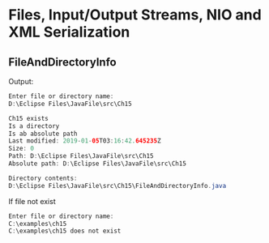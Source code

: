 # Files, Input/Output Streams, NIO and XML Serialization
## FileAndDirectoryInfo
Output:   
```java
Enter file or directory name:
D:\Eclipse Files\JavaFile\src\Ch15

Ch15 exists
Is a directory
Is ab absolute path
Last modified: 2019-01-05T03:16:42.645235Z
Size: 0
Path: D:\Eclipse Files\JavaFile\src\Ch15
Absolute path: D:\Eclipse Files\JavaFile\src\Ch15

Directory contents:
D:\Eclipse Files\JavaFile\src\Ch15\FileAndDirectoryInfo.java
```
If file not exist
```java
Enter file or directory name:
C:\examples\ch15
C:\examples\ch15 does not exist
```